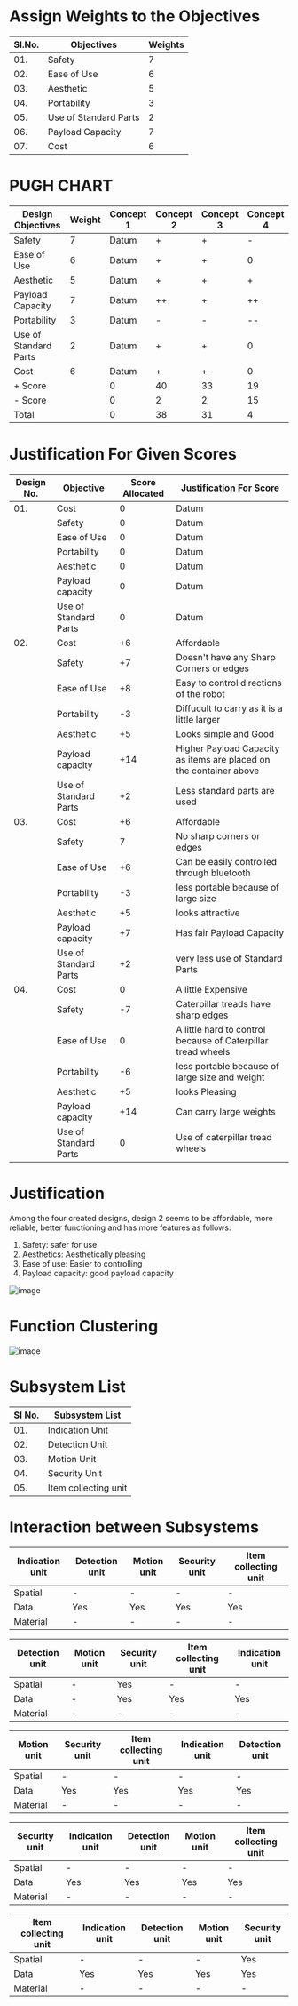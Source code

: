 # Assign Weights to the Objectives
|  SI.No.  |  Objectives  |  Weights  |
|----------|--------------|-----------|
|01.|Safety|7|
|02.|Ease of Use|6|
|03.|Aesthetic|5|
|04.|Portability|3|
|05.|Use of Standard Parts|2|
|06.|Payload Capacity|7|
|07.|Cost|6|
# PUGH CHART
| **Design Objectives**  |  **Weight** |  **Concept 1**  | **Concept 2** |  **Concept 3**  |  **Concept 4**  |
|---------------------|-----------|-------------|-------------|-------------|-------------|
|Safety|7|Datum|+|+|-|
|Ease of Use|6|Datum|+|+|0|
|Aesthetic|5|Datum|+|+|+|
|Payload Capacity|7|Datum|++|+|++|
|Portability|3|Datum|-|-|--|
|Use of Standard Parts|2|Datum|+|+|0|
|Cost|6|Datum|+|+|0|
|+ Score||0|40|33|19|
|- Score||0|2|2|15|
|Total||0|38|31|4|

# Justification For Given Scores
|  Design No.  |  Objective  |  Score Allocated  |  Justification For Score  |
|--------------|-------------|-------------------|---------------------------|
|01.|Cost|0|Datum|
|   |Safety|0|Datum|
|   |Ease of Use|0|Datum|
|   |Portability|0|Datum|
|   |Aesthetic|0|Datum|
|   |Payload capacity|0|Datum|
|   |Use of Standard Parts|0|Datum|
|02.|Cost|+6|Affordable|
|   |Safety|+7|Doesn't have any Sharp Corners or edges|
|   |Ease of Use|+8|Easy to control directions of the robot|
|   |Portability|-3|Diffucult to carry as it is a little larger|
|   |Aesthetic|+5|Looks simple and Good|
|   |Payload capacity|+14|Higher Payload Capacity as items are placed on the container above|
|   |Use of Standard Parts|+2|Less standard parts are used|
|03.|Cost|+6|Affordable|
|   |Safety|7|No sharp corners or edges|
|   |Ease of Use|+6|Can be easily controlled through bluetooth|
|   |Portability|-3|less portable because of large size|
|   |Aesthetic|+5|looks attractive|
|   |Payload capacity|+7|Has fair Payload Capacity|
|   |Use of Standard Parts|+2|very less use of Standard Parts|
|04.|Cost|0|A little Expensive|
|   |Safety|-7|Caterpillar treads have sharp edges|
|   |Ease of Use|0|A little hard to control because of Caterpillar tread wheels|
|   |Portability|-6|less portable because of large size and weight|
|   |Aesthetic|+5|looks Pleasing|
|   |Payload capacity|+14|Can carry large weights|
|   |Use of Standard Parts|0|Use of caterpillar tread wheels|

# Justification
Among the four created designs, design 2 seems to be affordable, more reliable,
better functioning and has more features as follows:
1. Safety: safer for use
2. Aesthetics: Aesthetically pleasing
3. Ease of use: Easier to controlling
4. Payload capacity: good payload capacity

![image](https://user-images.githubusercontent.com/105161049/171478598-5681ed26-2893-4c1e-b91c-9033ca50964e.png)



# **Function Clustering**

![image](https://user-images.githubusercontent.com/105161049/171978221-87078865-5b11-49f4-8de4-620316d6f1ec.png)

# Subsystem List

|  **SI No.**  |  **Subsystem List**  |
|----------|------------------|
|  01.|Indication Unit|
|  02.|Detection Unit|
|  03.|Motion Unit|
|  04.|Security Unit|
|  05.|Item collecting unit|

# Interaction between Subsystems

| Indication unit|  Detection unit|  Motion unit    |  Security unit    |Item collecting unit|
|----------------|----------------|-----------------|-------------------|--------------------|
|  Spatial   |-|-|-|-|  
|  Data  |Yes|Yes|Yes|Yes|
|  Material  |-|-|-|-|

|  Detection unit|  Motion unit    |  Security unit  |Item collecting unit|  Indication unit |
|----------------|-----------------|-----------------|--------------------|------------------|
|  Spatial  |-|Yes|-|-|
|  Data  |-|Yes|Yes|Yes|
|  Material  |-|-|-|-|

|  Motion unit   |  Security unit  |Item collecting unit|  Indication unit  |  Detection unit|
|----------------|-----------------|--------------------|-------------------|----------------|
|  Spatial  |-|-|-|-|
|  Data  |Yes|Yes|Yes|Yes|
|  Material  |-|-|-|-|

|  Security unit |  Indication unit| Detection unit |  Motion unit      |Item collecting unit|
|----------------|-----------------|----------------|-------------------|--------------------|
|  Spatial  |-|-|-|-|
|  Data  |Yes|Yes|Yes|Yes|
|  Material  |-|-|-|-|

|Item collecting unit |  Indication unit| Detection unit |  Motion unit    |  Security unit  |
|---------------------|-----------------|----------------|-----------------|-----------------|
|  Spatial  |-|-|-|Yes|
|  Data  |Yes|Yes|Yes|Yes|
|  Material  |-|-|-|-|

